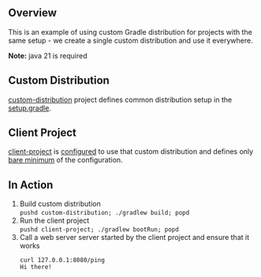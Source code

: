 ## Overview

This is an example of using custom Gradle distribution for projects with the same setup - we create a single custom distribution and use it everywhere.

**Note:** java 21 is required

## Custom Distribution

[custom-distribution](custom-distribution) project defines common distribution setup in the [setup.gradle](custom-distribution/src/main/resources/init.d).

## Client Project

[client-project](client-project) is [configured](client-project/gradle/wrapper/gradle-wrapper.properties#L3) to use that custom distribution and defines only [bare minimum](client-project/build.gradle) of the configuration.

## In Action

1. Build custom distribution  
    `pushd custom-distribution; ./gradlew build; popd`
2. Run the client project  
    `pushd client-project; ./gradlew bootRun; popd`  
3. Call a web server server started by the client project and ensure that it works  
    ```
    curl 127.0.0.1:8080/ping
    Hi there!
    ```